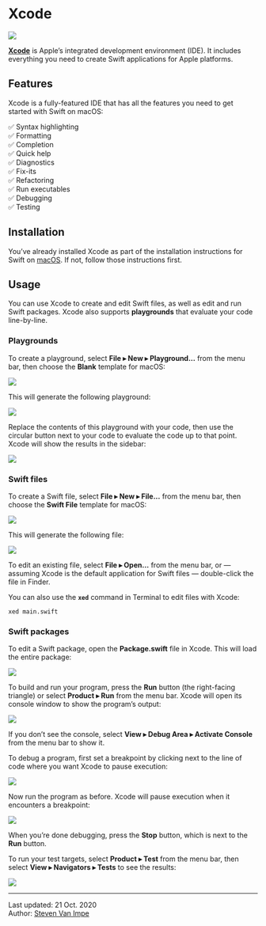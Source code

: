 # Xcode

![](xcode.png)

[**Xcode**](https://developer.apple.com/xcode/) is Apple’s integrated development environment (IDE). It includes everything you need to create Swift applications for Apple platforms.

## Features

Xcode is a fully-featured IDE that has all the features you need to get started with Swift on macOS:

✅ Syntax highlighting \
✅ Formatting \
✅ Completion \
✅ Quick help \
✅ Diagnostics \
✅ Fix-its \
✅ Refactoring \
✅ Run executables \
✅ Debugging \
✅ Testing

## Installation

You’ve already installed Xcode as part of the installation instructions for Swift on [macOS](../../platforms/macOS/README.md). If not, follow those instructions first.

## Usage

You can use Xcode to create and edit Swift files, as well as edit and run Swift packages. Xcode also supports **playgrounds** that evaluate your code line-by-line.

### Playgrounds

To create a playground, select **File ▸ New ▸ Playground...** from the menu bar, then choose the **Blank** template for macOS:

![](macos-playground.png)

This will generate the following playground:

![](playground-new.png)

Replace the contents of this playground with your code, then use the circular button next to your code to evaluate the code up to that point. Xcode will show the results in the sidebar:

![](playground-evaluated.png)

### Swift files

To create a Swift file, select **File ▸ New ▸ File...** from the menu bar, then choose the **Swift File** template for macOS:

![](macos-file.png)

This will generate the following file:

![](file-new.png)

To edit an existing file, select **File ▸ Open...** from the menu bar, or — assuming Xcode is the default application for Swift files — double-click the file in Finder.

You can also use the **`xed`** command in Terminal to edit files with Xcode:

```
xed main.swift
```

### Swift packages

To edit a Swift package, open the **Package.swift** file in Xcode. This will load the entire package:

![](package.png)

To build and run your program, press the **Run** button (the right-facing triangle) or select **Product ▸ Run** from the menu bar. Xcode will open its console window to show the program’s output:

![](package-output.png)

If you don’t see the console, select **View ▸ Debug Area ▸ Activate Console** from the menu bar to show it.

To debug a program, first set a breakpoint by clicking next to the line of code where you want Xcode to pause execution:

![](breakpoint.png)

Now run the program as before. Xcode will pause execution when it encounters a breakpoint:

![](debugging.png)

When you’re done debugging, press the **Stop** button, which is next to the **Run** button.

To run your test targets, select **Product ▸ Test** from the menu bar, then select **View ▸ Navigators ▸ Tests** to see the results:

![](testing.png)

---

Last updated: 21 Oct. 2020 \
Author: [Steven Van Impe](https://github.com/svanimpe)
